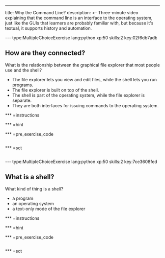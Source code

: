 ---
title: Why the Command Line?
description: >-
  Three-minute video explaining that the command line is an interface to the
  operating system, just like the GUIs that learners are probably familiar with,
  but because it's textual, it supports history and automation.

--- type:MultipleChoiceExercise lang:python xp:50 skills:2 key:02f6db7adb
## How are they connected?

What is the relationship between the graphical file explorer that most people use and the shell?
- The file explorer lets you view and edit files, while the shell lets you run programs.
- The file explorer is built on top of the shell.
- The shell is part of the operating system, while the file explorer is separate.
- They are both interfaces for issuing commands to the operating system.

*** =instructions

*** =hint

*** =pre_exercise_code
```{python}

```

*** =sct
```{python}

```

--- type:MultipleChoiceExercise lang:python xp:50 skills:2 key:7ce3608fed
## What is a shell?

What kind of thing is a shell?
- a program
- an operating system
- a text-only mode of the file explorer

*** =instructions

*** =hint

*** =pre_exercise_code
```{python}

```

*** =sct
```{python}

```
